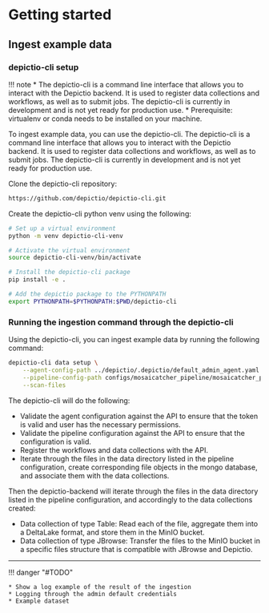 # Getting started





## Ingest example data 

### depictio-cli setup

!!! note
    * The depictio-cli is a command line interface that allows you to interact with the Depictio backend. It is used to register data collections and workflows, as well as to submit jobs. The depictio-cli is currently in development and is not yet ready for production use.
    * Prerequisite: virtualenv or conda needs to be installed on your machine.


To ingest example data, you can use the depictio-cli. The depictio-cli is a command line interface that allows you to interact with the Depictio backend. It is used to register data collections and workflows, as well as to submit jobs. The depictio-cli is currently in development and is not yet ready for production use.


Clone the depictio-cli repository:

```bash
https://github.com/depictio/depictio-cli.git
```

Create the depictio-cli python venv using the following:

```bash
# Set up a virtual environment
python -m venv depictio-cli-venv

# Activate the virtual environment
source depictio-cli-venv/bin/activate 

# Install the depictio-cli package
pip install -e . 

# Add the depictio package to the PYTHONPATH
export PYTHONPATH=$PYTHONPATH:$PWD/depictio-cli
```

### Running the ingestion command through the depictio-cli

Using the depictio-cli, you can ingest example data by running the following command:

```bash
depictio-cli data setup \
    --agent-config-path ../depictio/.depictio/default_admin_agent.yaml \
    --pipeline-config-path configs/mosaicatcher_pipeline/mosaicatcher_pipeline.yaml \
    --scan-files
```

The depictio-cli will do the following:

* Validate the agent configuration against the API to ensure that the token is valid and user has the necessary permissions.
* Validate the pipeline configuration against the API to ensure that the configuration is valid.
* Register the workflows and data collections with the API.
* Iterate through the files in the data directory listed in the pipeline configuration, create corresponding file objects in the mongo database, and associate them with the data collections.

Then the depictio-backend will iterate through the files in the data directory listed in the pipeline configuration, and accordingly to the data collections created:

* Data collection of type Table: Read each of the file, aggregate them into a DeltaLake format, and store them in the MinIO bucket.
* Data collection of type JBrowse: Transfer the files to the MinIO bucket in a specific files structure that is compatible with JBrowse and Depictio.


----

!!! danger "#TODO"

    * Show a log example of the result of the ingestion
    * Logging through the admin default credentials
    * Example dataset 
